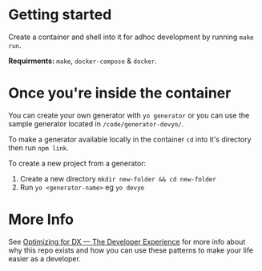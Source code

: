 # Getting started

Create a container and shell into it for adhoc development by running `make run`.

**Requirments:** `make`, `docker-compose` & `docker`.


# Once you're inside the container

You can create your own generator with `yo generator` or you can use the sample generator located in `/code/generator-devyo/`.

To make a generator available locally in the container `cd` into it's directory then run `npm link`.

To create a new project from a generator:

1. Create a new directory `mkdir new-folder && cd new-folder`
2. Run `yo <generator-name>` eg `yo devyo`

# More Info

See [Optimizing for DX — The Developer Experience](https://medium.com/@drew.khoury/optimizing-for-dx-the-developer-experience-f37fe168642d?source=friends_link&sk=6ea1510ec165364331781c83de24d544) for more info about why this repo exists and how you can use these patterns to make your life easier as a developer.
